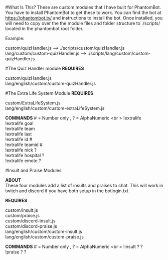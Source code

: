 #What Is This?
These are custom modules that I have built for PhantomBot.  You have to install PhantomBot to get these to work.  You can find the bot at https://phantombot.tv/ and instructions to install the bot.  Once installed, you will need to copy over the the module files and folder structure to ./scripts/ located in the phantombot root folder.  

Example: <br/>

custom/quizHandler.js --> ./scripts/custom/quizHandler.js <br/>
lang/custom/custom-quizHandler.js --> ./scripts/lang/custom/custom-quizHandler.js

#The Quiz Handler module
<b>REQUIRES</b> <br/>

custom/quizHandler.js <br/>
lang/english/custom/custom-quizHandler.js <br/>

#The Extra Life System Module
<b>REQUIRES</b> <br/>

custom/ExtraLifeSystem.js <br/>
lang/english/custom/custom-extraLifeSystem.js <br/>

<b>COMMANDS</b> # = Number only , ? = AlphaNumeric <br \>
!extralife <br/>
!extralife goal <br/>
!extralife team <br/> 
!extralife last <br/>
!extralife id # <br/>
!extralife teamid # <br/>
!extralife nick ? <br/>
!extralife hospital ? <br/>
!extralife emote ? <br/>

#Insult and Praise Modules

<b>ABOUT</b> <br/>
These four modules add a list of insults and praises to chat.  This will work in twitch and discord if you have both setup in the botlogin.txt

<b>REQUIRES</b> <br/>

custom/insult.js <br/>
custom/praise.js <br/>
custom/discord-insult.js <br/>
custom/discord-praise.js <br/>
lang/english/custom/custom-insult.js <br/>
lang/english/custom/custom-praise.js <br/>

<b>COMMANDS</b> # = Number only , ? = AlphaNumeric <br \>
!insult ? ? <br/>
!praise ? ? <br/>
